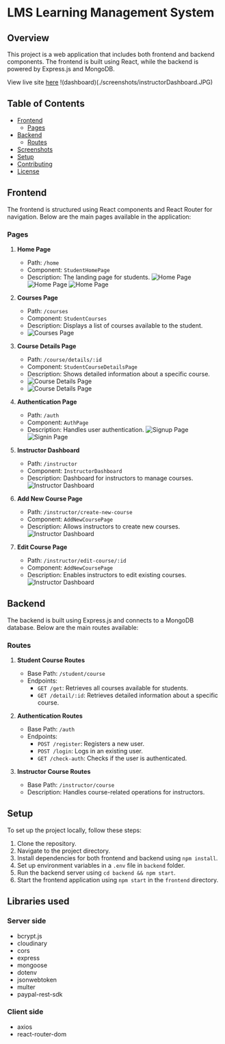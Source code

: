 # LMS Learning Management System

## Overview

This project is a web application that includes both frontend and backend components. The frontend is built using React, while the backend is powered by Express.js and MongoDB.

View live site [here](https://learning-management-system-by-natan.onrender.com)
!(dashboard)(./screenshots/instructorDashboard.JPG)

## Table of Contents

- [Frontend](#frontend)
  - [Pages](#pages)
- [Backend](#backend)
  - [Routes](#routes)
- [Screenshots](#screenshots)
- [Setup](#setup)
- [Contributing](#contributing)
- [License](#license)

## Frontend

The frontend is structured using React components and React Router for navigation. Below are the main pages available in the application:

### Pages

1. **Home Page**
   - Path: `/home`
   - Component: `StudentHomePage`
   - Description: The landing page for students.
   ![Home Page](screenshots/studentViewHome1.JPG) ![Home Page](screenshots/studentViewHome2.JPG) ![Home Page](./screenshots/studentViewHome3.JPG)


2. **Courses Page**
   - Path: `/courses`
   - Component: `StudentCourses`
   - Description: Displays a list of courses available to the student.
   - ![Courses Page](./screenshots/coursesList.JPG)

3. **Course Details Page**
   - Path: `/course/details/:id`
   - Component: `StudentCourseDetailsPage`
   - Description: Shows detailed information about a specific course.
   - ![Course Details Page](./screenshots/courseDetail.JPG)
   - ![Course Details Page](./screenshots/preview.JPG)

4. **Authentication Page**
   - Path: `/auth`
   - Component: `AuthPage`
   - Description: Handles user authentication.
    ![Signup Page](./screenshots/signup.JPG)
     ![Signin Page](./screenshots/signin.JPG)


5. **Instructor Dashboard**
   - Path: `/instructor`
   - Component: `InstructorDashboard`
   - Description: Dashboard for instructors to manage courses.
    ![Instructor Dashboard](./screenshots/savedCourse.JPG)

6. **Add New Course Page**
   - Path: `/instructor/create-new-course`
   - Component: `AddNewCoursePage`
   - Description: Allows instructors to create new courses.
    ![Instructor Dashboard](screenshots/uploadedVideo.JPG)

7. **Edit Course Page**
   - Path: `/instructor/edit-course/:id`
   - Component: `AddNewCoursePage`
   - Description: Enables instructors to edit existing courses.
    ![Instructor Dashboard](./screenshots/editCourse.JPG)

## Backend

The backend is built using Express.js and connects to a MongoDB database. Below are the main routes available:

### Routes

1. **Student Course Routes**
   - Base Path: `/student/course`
   - Endpoints:
     - `GET /get`: Retrieves all courses available for students.
     - `GET /detail/:id`: Retrieves detailed information about a specific course.

2. **Authentication Routes**
   - Base Path: `/auth`
   - Endpoints:
     - `POST /register`: Registers a new user.
     - `POST /login`: Logs in an existing user.
     - `GET /check-auth`: Checks if the user is authenticated.

3. **Instructor Course Routes**
   - Base Path: `/instructor/course`
   - Description: Handles course-related operations for instructors.

## Setup

To set up the project locally, follow these steps:

1. Clone the repository.
2. Navigate to the project directory.
3. Install dependencies for both frontend and backend using `npm install`.
4. Set up environment variables in a `.env` file in `backend` folder.
5. Run the backend server using `cd backend && npm start`.
6. Start the frontend application using `npm start` in the `frontend` directory.

## Libraries used
### Server side
- bcrypt.js
- cloudinary
- cors
- express
- mongoose
- dotenv
- jsonwebtoken
- multer
- paypal-rest-sdk

### Client side
- axios
- react-router-dom